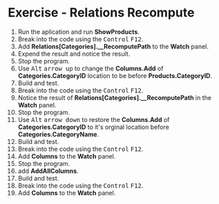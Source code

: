 ﻿# Exercise - Relations Recompute

1. Run the aplication and run **ShowProducts**.
2. Break into the code using the <kbd>Control</kbd> <kbd>F12</kbd>.
3. Add **Relations[Categories].__RecomputePath** to the **Watch** panel.
4. Expend the result and notice the result.
5. Stop the program.
6. Use <kbd>Alt</kbd> <kbd>arrow up</kbd> to change the **Columns.Add** of **Categories.CategoryID** location to be before **Products.CategoryID**.
7. Build and test.
8. Break into the code using the <kbd>Control</kbd> <kbd>F12</kbd>.
9. Notice the result of **Relations[Categories].__RecomputePath** in the **Watch** panel.
10. Stop the program.
11. Use <kbd>Alt</kbd> <kbd>arrow down</kbd> to restore the **Columns.Add** of **Categories.CategoryID** to it's orginal location before **Categories.CategoryName**.
12. Build and test.
13. Break into the code using the <kbd>Control</kbd> <kbd>F12</kbd>.
14. Add **Columns** to the **Watch** panel.
15. Stop the program.
16. add **AddAllColumns**.
17. Build and test.
18. Break into the code using the <kbd>Control</kbd> <kbd>F12</kbd>.
19. Add **Columns** to the **Watch** panel.